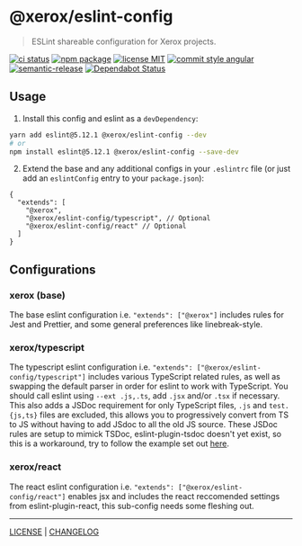 # @xerox/eslint-config

> ESLint shareable configuration for Xerox projects.

[![ci status][ci-badge]][ci-link]
[![npm package][npm-badge]][npm-link]
[![license MIT][license-badge]][license-link]
[![commit style angular][commit-style-badge]][commit-style-link]
[![semantic-release][semantic-release-badge]][semantic-release-link]
[![Dependabot Status][dependabot-badge]][dependabot-link]

## Usage
1. Install this config and eslint as a `devDependency`:
```bash
yarn add eslint@5.12.1 @xerox/eslint-config --dev
# or
npm install eslint@5.12.1 @xerox/eslint-config --save-dev
```
2. Extend the base and any additional configs in your `.eslintrc` file (or just add an `eslintConfig` entry to your `package.json`):
```jsonc
{
  "extends": [
    "@xerox",
    "@xerox/eslint-config/typescript", // Optional
    "@xerox/eslint-config/react" // Optional
  ]
}
```

## Configurations
### xerox (base)
The base eslint configuration i.e. `"extends": ["@xerox"]` includes rules for Jest and Prettier, and some general preferences like linebreak-style.
### xerox/typescript
The typescript eslint configuration i.e. `"extends": ["@xerox/eslint-config/typescript"]` includes various TypeScript related rules, as well as swapping the default parser in order for eslint to work with TypeScript. You should call eslint using `--ext .js,.ts`, add `.jsx` and/or `.tsx` if necessary. This also adds a JSDoc requirement for only TypeScript files, `.js` and `test.{js,ts}` files are excluded, this allows you to progressively convert from TS to JS without having to add JSdoc to all the old JS source. These JSDoc rules are setup to mimick TSDoc, eslint-plugin-tsdoc doesn't yet exist, so this is a workaround, try to follow the example set out [here](https://github.com/Microsoft/tsdoc).
### xerox/react
The react eslint configuration i.e. `"extends": ["@xerox/eslint-config/react"]` enables jsx and includes the react reccomended settings from eslint-plugin-react, this sub-config needs some fleshing out.

---
[LICENSE][license-link] | [CHANGELOG][changelog-link]

[license-link]: ../../LICENSE
[changelog-link]: ./CHANGELOG.md

[ci-badge]: https://flat.badgen.net/github/checks/xeroxinteractive/config/release?label=ci
[ci-link]: https://github.com/xeroxinteractive/config/actions?query=branch%3Arelease

[npm-badge]: https://flat.badgen.net/npm/v/@xerox/eslint-config?color=cyan
[npm-link]: https://www.npmjs.com/package/@xerox/eslint-config

[license-badge]: https://flat.badgen.net/badge/license/MIT

[commit-style-badge]: https://flat.badgen.net/badge/commit%20style/angular/purple
[commit-style-link]: https://github.com/angular/angular.js/blob/master/DEVELOPERS.md#-git-commit-guidelines

[semantic-release-badge]: https://flat.badgen.net/badge/%20%20%F0%9F%93%A6%F0%9F%9A%80/semantic%20release/e10079
[semantic-release-link]: https://github.com/semantic-release/semantic-release

[dependabot-badge]: https://flat.badgen.net/dependabot/xeroxinteractive/config?icon=dependabot
[dependabot-link]: https://dependabot.com
